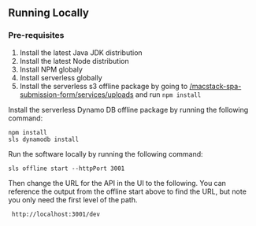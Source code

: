 ## Running Locally

### Pre-requisites
1. Install the latest Java JDK distribution
2. Install the latest Node distribution 
3. Install NPM globaly
4. Install serverless globally
5. Install the serverless s3 offline package by going to [/macstack-spa-submission-form/services/uploads](/macstack-spa-submission-form/services/uploads) and run `npm install`

Install the serverless Dynamo DB offline package by running the following command:
```
npm install
sls dynamodb install
```

Run the software locally by running the following command:
```
sls offline start --httpPort 3001 
```

Then change the URL for the API in the UI to the following.  You can reference the output from the offline start above to find the URL, but note you only need the first level of the path.
```
 http://localhost:3001/dev
```